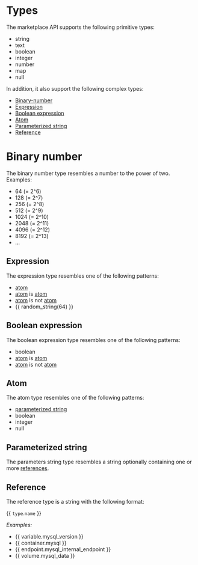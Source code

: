 # Types

The marketplace API supports the following primitive types:

- string
- text
- boolean
- integer
- number
- map
- null

In addition, it also support the following complex types:

- [Binary-number](#binary-number)
- [Expression](#expression)
- [Boolean expression](#boolean-expression)
- [Atom](#atom)
- [Parameterized string](#parameterized-string)
- [Reference](#reference)

# Binary number

The binary number type resembles a number to the power of two. Examples:

- 64 (= 2^6)
- 128 (= 2^7)
- 256 (= 2^8)
- 512 (= 2^9)
- 1024 (= 2^10)
- 2048 (= 2^11)
- 4096 (= 2^12)
- 8192 (= 2^13)
- ...

## Expression

The expression type resembles one of the following patterns:

- [atom](#atom)
- [atom](#atom) is [atom](#atom)
- [atom](#atom) is not [atom](#atom)
- {{ random_string(64) }}

## Boolean expression

The boolean expression type resembles one of the following patterns:

- boolean
- [atom](#atom) is [atom](#atom)
- [atom](#atom) is not [atom](#atom)

## Atom

The atom type resembles one of the following patterns:

- [parameterized string](#parameterized-string)
- boolean
- integer
- null

## Parameterized string

The parameters string type resembles a string optionally containing one or more [references](#reference).

## Reference

The reference type is a string with the following format:

{{ `type`.`name` }}

*Examples:*

- {{ variable.mysql_version }}
- {{ container.mysql }}
- {{ endpoint.mysql_internal_endpoint }}
- {{ volume.mysql_data }}

